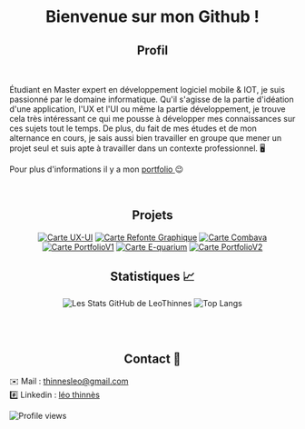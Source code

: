 # <div align="center">Bienvenue sur mon Github ! </div>

## <div align="center">Profil </div>
<br/>

Étudiant en Master expert en développement logiciel mobile & IOT, je suis passionné par le domaine informatique. Qu'il s'agisse de la partie d'idéation d'une application, l'UX et l'UI ou même la partie développement, je trouve cela très intéressant ce qui me pousse à développer mes connaissances sur ces sujets tout le temps.
De plus, du fait de mes études et de mon alternance en cours, je sais aussi bien travailler en groupe que mener un projet seul et suis apte à travailler dans un contexte professionnel.  🖥️

Pour plus d'informations il y a mon [portfolio ](https://leothinnes.github.io/PortfolioV2/)😉

<br/>

## <div align="center">Projets</div>
<div align="center">
  
[![Carte UX-UI](https://github-readme-stats.vercel.app/api/pin/?username=LeoThinnes&repo=UX-UI&theme=prussian&show_icons=true)](https://github.com/LeoThinnes/UX-UI)
[![Carte Refonte Graphique](https://github-readme-stats.vercel.app/api/pin/?username=LeoThinnes&repo=Projet-Pilaf&theme=prussian&show_icons=true)](https://github.com/LeoThinnes/RefonteGraphique)
[![Carte Combava](https://github-readme-stats.vercel.app/api/pin/?username=LeoThinnes&repo=Combava&theme=prussian&show_icons=true)](https://github.com/LeoThinnes/Combava)
[![Carte PortfolioV1](https://github-readme-stats.vercel.app/api/pin/?username=LeoThinnes&repo=Portfolio&theme=prussian&show_icons=true)](https://github.com/LeoThinnes/PortfolioV1)
[![Carte E-quarium](https://github-readme-stats.vercel.app/api/pin/?username=LeoThinnes&repo=E-quarium&theme=prussian&show_icons=true)](https://github.com/LeoThinnes/E-quarium)
[![Carte PortfolioV2](https://github-readme-stats.vercel.app/api/pin/?username=LeoThinnes&repo=PortfolioV2&theme=prussian&show_icons=true)](https://github.com/LeoThinnes/PortfolioV2)
</br>
</div>

## <div align="center">Statistiques 📈</div>
<div align="center">
  
  ![Les Stats GitHub de LeoThinnes](https://github-readme-stats.vercel.app/api?username=LeoThinnes&hide=contribs&show_icons=true,prs&theme=prussian)
  ![Top Langs](https://github-readme-stats.vercel.app/api/top-langs/?username=LeoThinnes&layout=compact&prs&theme=prussian)

  <br><br>
</div>


## <div align="center">Contact 📱 </div>

✉️ Mail  : [thinnesleo@gmail.com](mailto:thinnesleo@gmail.com) </br>
#️⃣ Linkedin : [léo thinnès](https://www.linkedin.com/in/l%C3%A9o-thinn%C3%A8s-a395471ba/)



  ![Profile views](https://komarev.com/ghpvc/?username=LeoThinnes&color=blue&label=Vues+du+profil)
